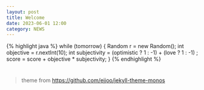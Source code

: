 ```yaml
---
layout: post
title: Welcome
date: 2023-06-01 12:00
category: NEWS
---
```




{% highlight java %}
while (tomorrow) { 
    Random r = new Random();
    int objective = r.nextInt(10);
    int subjectivity = (optimistic ? 1 : -1) + (love ? 1 : -1) ;
    score = score + objective * subjectivity;
}
{% endhighlight %}











#
#
#
#

> theme from https://github.com/ejjoo/jekyll-theme-monos